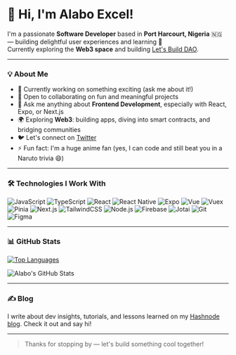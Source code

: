 # 👋 Hi, I'm Alabo Excel!

I'm a passionate **Software Developer** based in **Port Harcourt, Nigeria** 🇳🇬 — building delightful user experiences and learning 🚀  
Currently exploring the **Web3 space** and building [Let's Build DAO](http://letsbuilddao.org/).

---

### 💡 About Me

- 🔭 Currently working on something exciting (ask me about it!)
- 🤝 Open to collaborating on fun and meaningful projects
- 💬 Ask me anything about **Frontend Development**, especially with React, Expo, or Next.js
- 🌍 Exploring **Web3**: building apps, diving into smart contracts, and bridging communities
- 🐦 Let's connect on [Twitter](https://twitter.com/alaboExcel)
- ⚡ Fun fact: I'm a huge anime fan (yes, I can code and still beat you in a Naruto trivia 😄)

---

### 🛠️ Technologies I Work With

![JavaScript](https://img.shields.io/badge/-JavaScript-F7DF1E?style=flat-square&logo=javascript&logoColor=000)
![TypeScript](https://img.shields.io/badge/-TypeScript-3178C6?style=flat-square&logo=typescript&logoColor=fff)
![React](https://img.shields.io/badge/-React-61DAFB?style=flat-square&logo=react&logoColor=000)
![React Native](https://img.shields.io/badge/-React_Native-61DAFB?style=flat-square&logo=react&logoColor=000)
![Expo](https://img.shields.io/badge/-Expo-000020?style=flat-square&logo=expo&logoColor=white)
![Vue](https://img.shields.io/badge/-Vue.js-4FC08D?style=flat-square&logo=vue.js&logoColor=white)
![Vuex](https://img.shields.io/badge/-Vuex-35495E?style=flat-square&logo=vue.js&logoColor=4FC08D)
![Pinia](https://img.shields.io/badge/-Pinia-FADA5E?style=flat-square&logo=pinia&logoColor=black)
![Next.js](https://img.shields.io/badge/-Next.js-000000?style=flat-square&logo=nextdotjs)
![TailwindCSS](https://img.shields.io/badge/-TailwindCSS-38B2AC?style=flat-square&logo=tailwind-css&logoColor=white)
![Node.js](https://img.shields.io/badge/-Node.js-339933?style=flat-square&logo=node.js&logoColor=white)
![Firebase](https://img.shields.io/badge/-Firebase-FFCA28?style=flat-square&logo=firebase&logoColor=000)
![Jotai](https://img.shields.io/badge/-Jotai-000000?style=flat-square&logo=atom&logoColor=white)
![Git](https://img.shields.io/badge/-Git-F05032?style=flat-square&logo=git&logoColor=white)
![Figma](https://img.shields.io/badge/-Figma-F24E1E?style=flat-square&logo=figma&logoColor=white)


---

### 📊 GitHub Stats

[![Top Languages](https://github-readme-stats.vercel.app/api/top-langs/?username=alabo-excel&layout=compact)](https://github.com/alabo-excel/github-readme-stats)

![Alabo's GitHub Stats](https://github-readme-stats.vercel.app/api?username=alabo-excel&show_icons=true&theme=radical)

---

### ✍️ Blog

I write about dev insights, tutorials, and lessons learned on my [Hashnode blog](https://alaboexcel.hashnode.dev/). Check it out and say hi!

---

> Thanks for stopping by — let's build something cool together!
